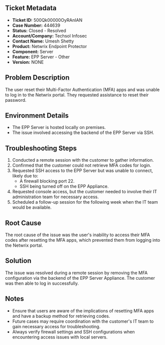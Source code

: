 ## Ticket Metadata
- **Ticket ID:** 500Qk00000OyRAnIAN
- **Case Number:** 444639
- **Status:** Closed - Resolved
- **Account/Company:** Techsol Infosec
- **Contact Name:** Umesh Shetty
- **Product:** Netwrix Endpoint Protector
- **Component:** Server
- **Feature:** EPP Server - Other
- **Version:** NONE

## Problem Description
The user reset their Multi-Factor Authentication (MFA) apps and was unable to log in to the Netwrix portal. They requested assistance to reset their password.

## Environment Details
- The EPP Server is hosted locally on premises.
- The issue involved accessing the backend of the EPP Server via SSH.

## Troubleshooting Steps
1. Conducted a remote session with the customer to gather information.
2. Confirmed that the customer could not retrieve MFA codes for login.
3. Requested SSH access to the EPP Server but was unable to connect, likely due to:
   - A firewall blocking port 22.
   - SSH being turned off on the EPP Appliance.
4. Requested console access, but the customer needed to involve their IT administration team for necessary access.
5. Scheduled a follow-up session for the following week when the IT team would be available.

## Root Cause
The root cause of the issue was the user's inability to access their MFA codes after resetting the MFA apps, which prevented them from logging into the Netwrix portal.

## Solution
The issue was resolved during a remote session by removing the MFA configuration via the backend of the EPP Server Appliance. The customer was then able to log in successfully.

## Notes
- Ensure that users are aware of the implications of resetting MFA apps and have a backup method for retrieving codes.
- Future cases may require coordination with the customer's IT team to gain necessary access for troubleshooting.
- Always verify firewall settings and SSH configurations when encountering access issues with local servers.